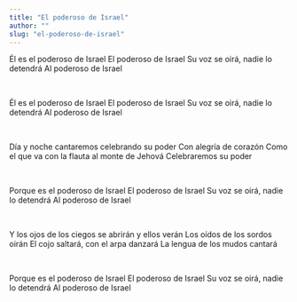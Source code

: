 ```yaml
---
title: "El poderoso de Israel"
author: ""
slug: "el-poderoso-de-israel"
---
```


Él es el poderoso de Israel
El poderoso de Israel
Su voz se oirá, nadie lo detendrá
Al poderoso de Israel

<br>

Él es el poderoso de Israel
El poderoso de Israel
Su voz se oirá, nadie lo detendrá
Al poderoso de Israel

<br>

Día y noche cantaremos celebrando su poder
Con alegría de corazón
Como el que va con la flauta al monte de Jehová
Celebraremos su poder

<br>

Porque es el poderoso de Israel
El poderoso de Israel
Su voz se oirá, nadie lo detendrá
Al poderoso de Israel

<br>

Y los ojos de los ciegos se abrirán y ellos verán
Los oídos de los sordos oirán
El cojo saltará, con el arpa danzará
La lengua de los mudos cantará

<br>

Porque es el poderoso de Israel
El poderoso de Israel
Su voz se oirá, nadie lo detendrá
Al poderoso de Israel
